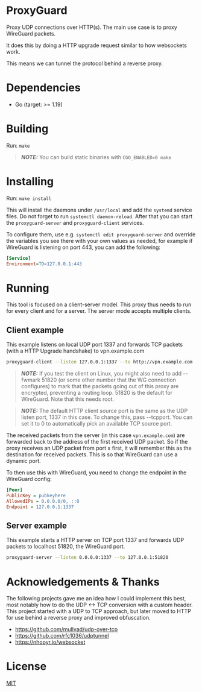 # ProxyGuard

Proxy UDP connections over HTTP(s). The main use case is to proxy WireGuard packets.

It does this by doing a HTTP upgrade request similar to how websockets work.

This means we can tunnel the protocol behind a reverse proxy.

# Dependencies

- Go (target: >= 1.19)

# Building

Run: `make`

> **_NOTE:_**  You can build static binaries with `CGO_ENABLED=0 make`

# Installing

Run: `make install`

This will install the daemons under `/usr/local` and add the `systemd` 
service files. Do not forget to run `systemctl daemon-reload`. After that you
can start the `proxyguard-server` and `proxyguard-client` services.

To configure them, use e.g. `systemctl edit proxyguard-server` and override the
variables you see there with your own values as needed, for example if 
WireGuard is listening on port 443, you can add the following:

```ini
[Service]
Environment=TO=127.0.0.1:443
```

# Running
This tool is focused on a client-server model. This proxy thus needs to run for every client and for a server. The server mode accepts multiple clients.

## Client example

This example listens on local UDP port 1337 and forwards TCP packets (with a HTTP Upgrade handshake) to vpn.example.com

```bash
proxyguard-client --listen 127.0.0.1:1337 --to http://vpn.example.com
```

> **_NOTE:_**  If you test the client on Linux, you might also need to add --fwmark 51820 (or some other number that the WG connection configures) to mark that the packets going out of this proxy are encrypted, preventing a routing loop. 51820 is the default for WireGuard. Note that this needs root.

> **_NOTE:_**  The default HTTP client source port is the same as the UDP listen port, 1337 in this case. To change this, pass --tcpport. You can set it to 0 to automatically pick an available TCP source port.

The received packets from the server (in this case `vpn.example.com`) are forwarded back to the address of the first received UDP packet. So if the proxy receives an UDP packet from port x first, it will remember this as the destination for received packets. This is so that WireGuard can use a dynamic port.


To then use this with WireGuard, you need to change the endpoint in the WireGuard config:

```ini
[Peer]
PublicKey = pubkeyhere
AllowedIPs = 0.0.0.0/0, ::0
Endpoint = 127.0.0.1:1337
```

## Server example

This example starts a HTTP server on TCP port 1337 and forwards UDP packets to localhost 51820, the WireGuard port.

```bash
proxyguard-server --listen 0.0.0.0:1337 --to 127.0.0.1:51820
```

# Acknowledgements & Thanks

The following projects gave me an idea how I could implement this best, most notably how to do the UDP <-> TCP conversion with a custom header. This project started with a UDP to TCP approach, but later moved to HTTP for use behind a reverse proxy and improved obfuscation.
- https://github.com/mullvad/udp-over-tcp
- https://github.com/rfc1036/udptunnel
- https://nhooyr.io/websocket

# License
[MIT](./LICENSE)
